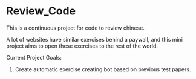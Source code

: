 # Review_Code


This is a continuous project for code to review chinese.

A lot of websites have similar exercises behind a paywall, and this mini project aims to open these exercises to the rest of the world.

Current Project Goals:
  1. Create automatic exercise creating bot based on previous test papers.
